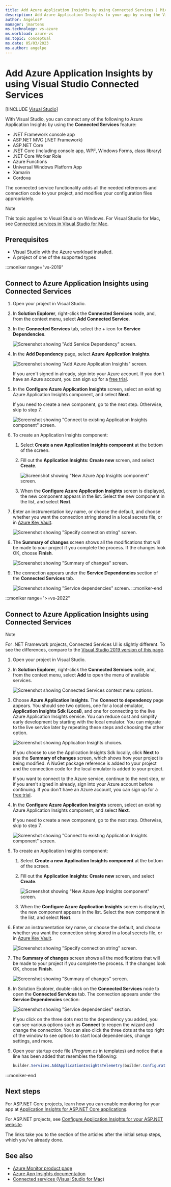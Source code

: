```yaml
---
title: Add Azure Application Insights by using Connected Services | Microsoft Docs
description: Add Azure Application Insights to your app by using the Visual Studio to add a connected service
author: AngelosP
manager: jmartens
ms.technology: vs-azure
ms.workload: azure-vs
ms.topic: conceptual
ms.date: 05/03/2023
ms.author: angelpe
---
```

# Add Azure Application Insights by using Visual Studio Connected Services

 [!INCLUDE [Visual Studio](~/includes/applies-to-version/vs-windows-only.md)]

With Visual Studio, you can connect any of the following to Azure Application Insights by using the **Connected Services** feature:

- .NET Framework console app
- ASP.NET MVC (.NET Framework) 
- ASP.NET Core
- .NET Core (including console app, WPF, Windows Forms, class library)
- .NET Core Worker Role
- Azure Functions
- Universal Windows Platform App
- Xamarin
- Cordova

The connected service functionality adds all the needed references and connection code to your project, and modifies your configuration files appropriately.

> [!NOTE]
> This topic applies to Visual Studio on Windows. For Visual Studio for Mac, see [Connected services in Visual Studio for Mac](/visualstudio/mac/connected-services).

## Prerequisites

- Visual Studio with the Azure workload installed.
- A project of one of the supported types

:::moniker range="vs-2019"

## Connect to Azure Application Insights using Connected Services

1. Open your project in Visual Studio.

1. In **Solution Explorer**, right-click the **Connected Services** node, and, from the context menu, select **Add Connected Service**.

1. In the **Connected Services** tab, select the + icon for **Service Dependencies**.

    ![Screenshot showing "Add Service Dependency" screen.](./media/vs-azure-tools-connected-services-storage/vs-2019/connected-services-tab.png)

1. In the **Add Dependency** page, select **Azure Application Insights**.

    ![Screenshot showing "Add Azure Application Insights" screen.](./media/azure-app-insights-add-connected-service/azure-app-insights.png)

    If you aren't signed in already, sign into your Azure account. If you don't have an Azure account, you can sign up for a [free trial](https://azure.microsoft.com/free/).

1. In the **Configure Azure Application Insights** screen, select an existing Azure Application Insights component, and select **Next**.

    If you need to create a new component, go to the next step. Otherwise, skip to step 7.

    ![Screenshot showing "Connect to existing Application Insights component" screen.](./media/azure-app-insights-add-connected-service/created-app-insights.png)

1. To create an Application Insights component:

   1. Select **Create a new Application Insights component** at the bottom of the screen.

   1. Fill out the **Application Insights: Create new** screen, and select **Create**.

       ![Screenshot showing "New Azure App Insights component" screen.](./media/azure-app-insights-add-connected-service/create-new-app-insights.png)

   1. When the **Configure Azure Application Insights** screen is displayed, the new component appears in the list. Select the new component in the list, and select **Next**.

1. Enter an instrumentation key name, or choose the default, and choose whether you want the connection string stored in a local secrets file, or in [Azure Key Vault](/azure/key-vault).

   ![Screenshot showing "Specify connection string" screen.](./media/azure-app-insights-add-connected-service/connection-string.png)

1. The **Summary of changes** screen shows all the modifications that will be made to your project if you complete the process. If the changes look OK, choose **Finish**.

   ![Screenshot showing "Summary of changes" screen.](./media/azure-app-insights-add-connected-service/summary-of-changes.png)

1. The connection appears under the **Service Dependencies** section of the **Connected Services** tab.

   ![Screenshot showing "Service dependencies" screen.](./media/azure-app-insights-add-connected-service/service-dependencies-after.png)
:::moniker-end

:::moniker range=">=vs-2022"

## Connect to Azure Application Insights using Connected Services

> [!NOTE]
> For .NET Framework projects, Connected Services UI is slightly different. To see the differences, compare to the [Visual Studio 2019 version of this page](./azure-app-insights-add-connected-service.md?view=vs-2019&preserve-view=true).

1. Open your project in Visual Studio.

1. In **Solution Explorer**, right-click the **Connected Services** node, and, from the context menu, select **Add** to open the menu of available services.

   ![Screenshot showing Connected Services context menu options.](./media/azure-app-insights-add-connected-service/vs-2022/add-connected-service-context-menu-2.png)

1. Choose **Azure Application Insights**. The **Connect to dependency** page appears. You should see two options, one for a local emulator, **Application Insights Sdk (Local)**, and one for connecting to the live Azure Application Insights service. You can reduce cost and simplify early development by starting with the local emulator. You can migrate to the live service later by repeating these steps and choosing the other option.

   ![Screenshot showing Application Insights choices.](./media/azure-app-insights-add-connected-service/vs-2022/application-insights-choices-2.png)

   If you choose to use the Application Insights Sdk locally, click **Next** to see the **Summary of changes** screen, which shows how your project is being modified. A NuGet package reference is added to your project and the connection code for the local emulator is added to your project.

   If you want to connect to the Azure service, continue to the next step, or if you aren't signed in already, sign into your Azure account before continuing. If you don't have an Azure account, you can sign up for a [free trial](https://azure.microsoft.com/free/).

1. In the **Configure Azure Application Insights** screen, select an existing Azure Application Insights component, and select **Next**.

    If you need to create a new component, go to the next step. Otherwise, skip to step 7.

    ![Screenshot showing "Connect to existing Application Insights component" screen.](./media/azure-app-insights-add-connected-service/created-app-insights.png)

1. To create an Application Insights component:

   1. Select **Create a new Application Insights component** at the bottom of the screen.

   1. Fill out the **Application Insights: Create new** screen, and select **Create**.

       ![Screenshot showing "New Azure App Insights component" screen.](./media/azure-app-insights-add-connected-service/create-new-app-insights.png)

   1. When the **Configure Azure Application Insights** screen is displayed, the new component appears in the list. Select the new component in the list, and select **Next**.

1. Enter an instrumentation key name, or choose the default, and choose whether you want the connection string stored in a local secrets file, or in [Azure Key Vault](/azure/key-vault).

   ![Screenshot showing "Specify connection string" screen.](./media/azure-app-insights-add-connected-service/connection-string.png)

1. The **Summary of changes** screen shows all the modifications that will be made to your project if you complete the process. If the changes look OK, choose **Finish**.

   ![Screenshot showing "Summary of changes" screen.](./media/azure-app-insights-add-connected-service/summary-of-changes.png)

1. In Solution Explorer, double-click on the **Connected Services** node to open the **Connected Services** tab. The connection appears under the **Service Dependencies** section:

   ![Screenshot showing "Service dependencies" section.](./media/azure-app-insights-add-connected-service/service-dependencies-after.png)

   If you click on the three dots next to the dependency you added, you can see various options such as **Connect** to reopen the wizard and change the connection. You can also click the three dots at the top right of the window to see options to start local dependencies, change settings, and more.

1. Open your startup code file (*Program.cs* in templates) and notice that a line has been added that resembles the following:

   ```csharp
   builder.Services.AddApplicationInsightsTelemetry(builder.Configuration["APPLICATIONINSIGHTS_CONNECTION_STRING"]);
   ```

:::moniker-end

## Next steps

For ASP.NET Core projects, learn how you can enable monitoring for your app at [Application Insights for ASP.NET Core applications](/azure/azure-monitor/app/asp-net-core?tabs=netcorenew%2Cnetcore6#run-your-application).

For ASP.NET projects, see [Configure Application Insights for your ASP.NET website](/azure/azure-monitor/app/asp-net#add-client-side-monitoring).

The links take you to the section of the articles after the initial setup steps, which you've already done.

## See also

- [Azure Monitor product page](https://azure.microsoft.com/services/monitor/)
- [Azure App Insights documentation](/azure/azure-monitor/app/app-insights-overview/)
- [Connected services (Visual Studio for Mac)](/visualstudio/mac/connected-services)
